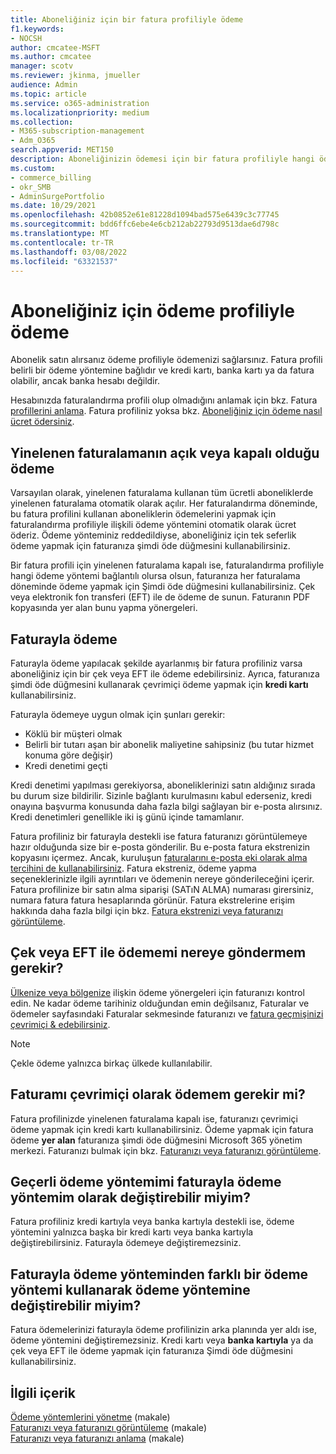 ```yaml
---
title: Aboneliğiniz için bir fatura profiliyle ödeme
f1.keywords:
- NOCSH
author: cmcatee-MSFT
ms.author: cmcatee
manager: scotv
ms.reviewer: jkinma, jmueller
audience: Admin
ms.topic: article
ms.service: o365-administration
ms.localizationpriority: medium
ms.collection:
- M365-subscription-management
- Adm_O365
search.appverid: MET150
description: Aboneliğinizin ödemesi için bir fatura profiliyle hangi ödeme seçeneklerinin mevcut olduğunu öğrenin.
ms.custom:
- commerce_billing
- okr_SMB
- AdminSurgePortfolio
ms.date: 10/29/2021
ms.openlocfilehash: 42b0852e61e81228d1094bad575e6439c3c77745
ms.sourcegitcommit: bdd6ffc6ebe4e6cb212ab22793d9513dae6d798c
ms.translationtype: MT
ms.contentlocale: tr-TR
ms.lasthandoff: 03/08/2022
ms.locfileid: "63321537"
---
```

# <a name="how-to-pay-for-your-subscription-with-a-billing-profile"></a>Aboneliğiniz için ödeme profiliyle ödeme

Abonelik satın alırsanız ödeme profiliyle ödemenizi sağlarsınız. Fatura profili belirli bir ödeme yöntemine bağlıdır ve kredi kartı, banka kartı ya da fatura olabilir, ancak banka hesabı değildir.

Hesabınızda faturalandırma profili olup olmadığını anlamak için bkz. Fatura [profillerini anlama](manage-billing-profiles.md). Fatura profiliniz yoksa bkz. [Aboneliğiniz için ödeme nasıl ücret ödersiniz](pay-for-your-subscription.md).

## <a name="paying-with-recurring-billing-turned-on-or-off"></a>Yinelenen faturalamanın açık veya kapalı olduğu ödeme

Varsayılan olarak, yinelenen faturalama kullanan tüm ücretli aboneliklerde yinelenen faturalama otomatik olarak açılır. Her faturalandırma döneminde, bu fatura profilini kullanan aboneliklerin ödemelerini yapmak için faturalandırma profiliyle ilişkili ödeme yöntemini otomatik olarak ücret öderiz. Ödeme yönteminiz reddedildiyse, aboneliğiniz için tek seferlik ödeme yapmak için faturanıza şimdi öde düğmesini kullanabilirsiniz.

Bir fatura profili için yinelenen faturalama kapalı ise, faturalandırma profiliyle hangi ödeme yöntemi  bağlantılı olursa olsun, faturanıza her faturalama döneminde ödeme yapmak için Şimdi öde düğmesini kullanabilirsiniz. Çek veya elektronik fon transferi (EFT) ile de ödeme de sunun. Faturanın PDF kopyasında yer alan bunu yapma yönergeleri.

## <a name="paying-by-invoice"></a>Faturayla ödeme

Faturayla ödeme yapılacak şekilde ayarlanmış bir fatura profiliniz varsa aboneliğiniz için bir çek veya EFT ile ödeme edebilirsiniz. Ayrıca, faturanıza şimdi öde düğmesini kullanarak çevrimiçi ödeme yapmak için **kredi kartı** kullanabilirsiniz.

Faturayla ödemeye uygun olmak için şunları gerekir:

- Köklü bir müşteri olmak
- Belirli bir tutarı aşan bir abonelik maliyetine sahipsiniz (bu tutar hizmet konuma göre değişir)
- Kredi denetimi geçti

Kredi denetimi yapılması gerekiyorsa, aboneliklerinizi satın aldığınız sırada bu durum size bildirilir. Sizinle bağlantı kurulmasını kabul ederseniz, kredi onayına başvurma konusunda daha fazla bilgi sağlayan bir e-posta alırsınız. Kredi denetimleri genellikle iki iş günü içinde tamamlanır.

Fatura profiliniz bir faturayla destekli ise fatura faturanızı görüntülemeye hazır olduğunda size bir e-posta gönderilir. Bu e-posta fatura ekstrenizin kopyasını içermez. Ancak, kuruluşun [faturalarını e-posta eki olarak alma tercihini de kullanabilirsiniz](manage-billing-notifications.md#receive-your-organizations-invoices-as-email-attachments). Fatura ekstreniz, ödeme yapma seçeneklerinizle ilgili ayrıntıları ve ödemenin nereye gönderileceğini içerir. Fatura profilinize bir satın alma siparişi (SATıN ALMA) numarası girersiniz, numara fatura fatura hesaplarında görünür. Fatura ekstrelerine erişim hakkında daha fazla bilgi için bkz. [Fatura ekstrenizi veya faturanızı görüntüleme](view-your-bill-or-invoice.md).

## <a name="where-do-i-send-my-check-or-eft-payment"></a>Çek veya EFT ile ödememi nereye göndermem gerekir?

[Ülkenize veya bölgenize](view-your-bill-or-invoice.md) ilişkin ödeme yönergeleri için faturanızı kontrol edin. Ne kadar ödeme tarihiniz olduğundan emin değilsanız, Faturalar ve ödemeler sayfasındaki Faturalar sekmesinde faturanızı ve  <a href="https://go.microsoft.com/fwlink/p/?linkid=2102895" target="_blank">fatura geçmişinizi çevrimiçi & edebilirsiniz</a>.

> [!NOTE]
> Çekle ödeme yalnızca birkaç ülkede kullanılabilir.

## <a name="can-i-pay-my-invoice-online"></a>Faturamı çevrimiçi olarak ödemem gerekir mi?

Fatura profilinizde yinelenen faturalama kapalı ise, faturanızı çevrimiçi ödeme yapmak için kredi kartı kullanabilirsiniz. Ödeme yapmak için fatura ödeme **yer alan** faturanıza şimdi öde düğmesini Microsoft 365 yönetim merkezi. Faturanızı bulmak için bkz. [Faturanızı veya faturanızı görüntüleme](view-your-bill-or-invoice.md).

## <a name="can-i-change-from-my-current-payment-method-to-paying-by-invoice"></a>Geçerli ödeme yöntemimi faturayla ödeme yöntemim olarak değiştirebilir miyim?

Fatura profiliniz kredi kartıyla veya banka kartıyla destekli ise, ödeme yöntemini yalnızca başka bir kredi kartı veya banka kartıyla değiştirebilirsiniz. Faturayla ödemeye değiştiremezsiniz.

## <a name="can-i-change-from-paying-by-invoice-to-using-a-different-payment-method"></a>Faturayla ödeme yönteminden farklı bir ödeme yöntemi kullanarak ödeme yöntemine değiştirebilir miyim?

Fatura ödemelerinizi faturayla ödeme profilinizin arka planında yer aldı ise, ödeme yöntemini değiştiremezsiniz. Kredi kartı veya **banka kartıyla** ya da çek veya EFT ile ödeme yapmak için faturanıza Şimdi öde düğmesini kullanabilirsiniz.

## <a name="related-content"></a>İlgili içerik

[Ödeme yöntemlerini yönetme](manage-payment-methods.md) (makale)\
[Faturanızı veya faturanızı görüntüleme](view-your-bill-or-invoice.md) (makale)\
[Faturanızı veya faturanızı anlama](understand-your-invoice.md) (makale)
